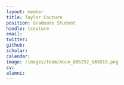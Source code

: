 ```yaml
---
layout: member
title: Taylor Couture
position: Graduate Student
handle: tcouture
email:
twitter:
github:
scholar:
calendar:
image: /images/team/noun_886252_0A5D19.png
cv:
alumni: 
---
```



